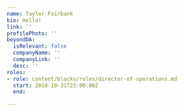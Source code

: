 ```yaml
---
name: Taylor Fairbank
bio: Hello!
link: ''
profilePhoto: ''
beyondDA:
  isRelevant: false
  companyName: ''
  companyLink: ''
  desc: ''
roles:
- role: content/blocks/roles/director-of-operations.md
  start: 2018-10-31T23:00:00Z
  end: 

---
```

